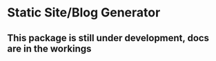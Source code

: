 # Static Site/Blog Generator

## This package is still under development, docs are in the workings

